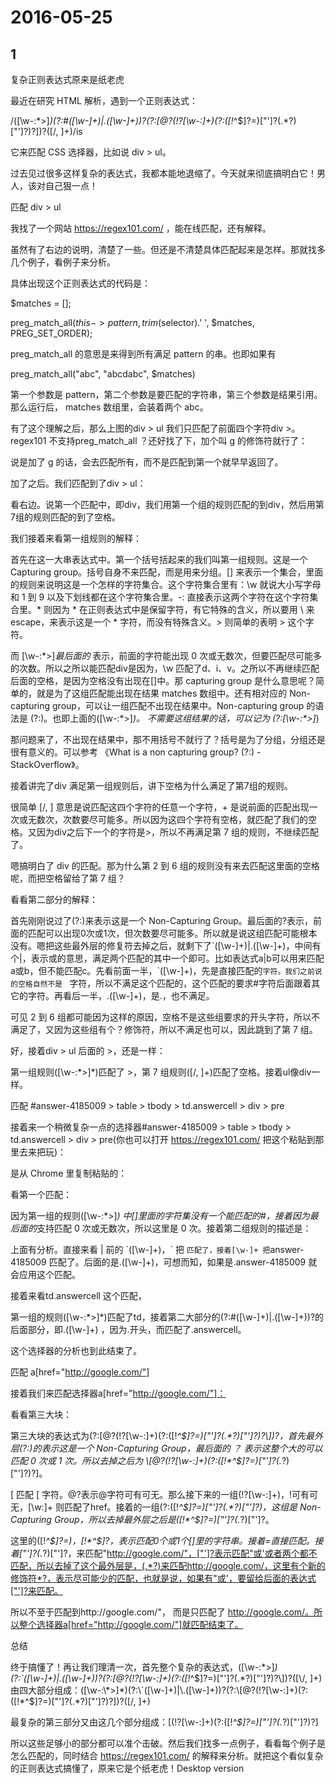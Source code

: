 # 2016-05-25

## 1

复杂正则表达式原来是纸老虎

最近在研究 HTML 解析，遇到一个正则表达式：

/([\w-:\*>]*)(?:\#([\w-]+)|\.([\w-]+))?(?:\[@?(!?[\w-:]+)(?:([!*^$]?=)["']?(.*?)["']?)?\])?([\/, ]+)/is

它来匹配 CSS 选择器，比如说 div > ul。

过去见过很多这样复杂的表达式，我都本能地退缩了。今天就来彻底搞明白它！男人，该对自己狠一点！

匹配 div > ul

我找了一个网站 https://regex101.com/ ，能在线匹配，还有解释。

虽然有了右边的说明，清楚了一些。但还是不清楚具体匹配起来是怎样。那就找多几个例子，看例子来分析。

具体出现这个正则表达式的代码是：

$matches = [];

preg_match_all($this->pattern, trim($selector).' ', $matches, PREG_SET_ORDER);

preg_match_all 的意思是来得到所有满足 pattern 的串。也即如果有

preg_match_all("abc", "abcdabc", $matches)

第一个参数是 pattern，第二个参数是要匹配的字符串，第三个参数是结果引用。那么运行后， matches 数组里，会装着两个 abc。

有了这个理解之后，那么上图的div > ul 我们只匹配了前面四个字符div >。regex101 不支持preg_match_all ？还好找了下，加个叫 g 的修饰符就行了：

说是加了 g 的话，会去匹配所有，而不是匹配到第一个就早早返回了。

加了之后。我们匹配到了div > ul：

看右边。说第一个匹配中，即div，我们用第一个组的规则匹配的到div，然后用第7组的规则匹配的到了空格。

我们接着来看第一组规则的解释：

首先在这一大串表达式中。第一个括号括起来的我们叫第一组规则。这是一个 Capturing group。括号自身不来匹配，而是用来分组。[] 来表示一个集合，里面的规则来说明这是一个怎样的字符集合。这个字符集合里有：\w 就说大小写字母和 1 到 9 以及下划线都在这个字符集合里。-: 直接表示这两个字符在这个字符集合里。\* 则因为 * 在正则表达式中是保留字符，有它特殊的含义，所以要用 \ 来 escape，来表示这是一个 * 字符，而没有特殊含义。> 则简单的表明 > 这个字符。

而 [\w-:\*>]*最后面的* 表示，前面的字符能出现 0 次或无数次，但要匹配尽可能多的次数。所以之所以能匹配div是因为，\w 匹配了d、i、v。之所以不再继续匹配后面的空格，是因为空格没有出现在[]中。那 capturing group 是什么意思呢？简单的，就是为了这组匹配能出现在结果 matches 数组中。还有相对应的 Non-capturing group，可以让一组匹配不出现在结果中。Non-capturing group 的语法是 (?:)。也即上面的([\w-:\*>]*)。 不需要这组结果的话，可以记为 (?:[\w-:\*>]*)

那问题来了，不出现在结果中，那不用括号不就行了？括号是为了分组，分组还是很有意义的。可以参考 《What is a non capturing group? (?:) -StackOverflow》。

接着讲完了div 满足第一组规则后，讲下空格为什么满足了第7组的规则。

很简单 [\/, ] 意思是说匹配这四个字符的任意一个字符，+ 是说前面的匹配出现一次或无数次，次数要尽可能多。所以因为这四个字符有空格，就匹配了我们的空格。又因为div之后下一个的字符是>，所以不再满足第 7 组的规则，不继续匹配了。

嗯搞明白了 div 的匹配。那为什么第 2 到 6 组的规则没有来去匹配这里面的空格呢，而把空格留给了第 7 组？

看看第二部分的解释：

首先刚刚说过了(?:)来表示这是一个 Non-Capturing Group。最后面的?表示，前面的匹配可以出现0次或1次，但次数要尽可能多。所以就是说这组匹配可能根本没有。嗯把这些最外层的修复符去掉之后，就剩下了\`([\w-]+)|\.([\w-]+)，中间有个|，表示或的意思，满足两个匹配的其中一个即可。比如表达式a|b可以用来匹配a或b，但不能匹配c。先看前面一半，\`([\w-]+)，先是直接匹配的`字符。我们之前说的空格自然不是 ` 字符，所以不满足这个匹配的，这个匹配的要求#字符后面跟着其它的字符。再看后一半，\.([\w-]+)，是.，也不满足。

可见 2 到 6 组都可能因为这样的原因，空格不是这些组要求的开头字符，所以不满足了，又因为这些组有个？修饰符，所以不满足也可以，因此跳到了第 7 组。

好，接着div > ul 后面的 >，还是一样：

第一组规则([\w-:\*>]*)匹配了 >，第 7 组规则([\/, ]+)匹配了空格。接着ul像div一样。

匹配 #answer-4185009 > table > tbody > td.answercell > div > pre

接着来一个稍微复杂一点的选择器#answer-4185009 > table > tbody > td.answercell > div > pre(你也可以打开 https://regex101.com/ 把这个粘贴到那里去来把玩)：

是从 Chrome 里复制粘贴的：

看第一个匹配：

因为第一组的规则([\w-:\*>]*) 中[]里面的字符集没有一个能匹配的#，接着因为最后面的*支持匹配 0 次或无数次，所以这里是 0 次。接着第二组规则的描述是：

上面有分析。直接来看 | 前的 \`([\w-]+)，\` 把 ` 匹配了，接着[\w-]+ 把 `answer-4185009 匹配了。后面的是\.([\w-]+)，可想而知，如果是.answer-4185009 就会应用这个匹配。

接着来看td.answercell 这个匹配，

第一组的规则([\w-:\*>]*)匹配了td，接着第二大部分的(?:\#([\w-]+)|\.([\w-]+))?的后面部分，即\.([\w-]+) ，因为.开头，而匹配了.answercell。

这个选择器的分析也到此结束了。

匹配 a[href="http://google.com/"]

接着我们来匹配选择器a[href="http://google.com/"]：

看看第三大块：

第三大块的表达式为(?:\[@?(!?[\w-:]+)(?:([!*^$]?=)["']?(.*?)["']?)?\])?，首先最外层(?:)的表示这是一个 Non-Capturing Group，最后面的 ？ 表示这整个大的可以匹配 0 次或 1 次。所以去掉之后为 \[@?(!?[\w-:]+)(?:([!*^$]?=)["']?(.*?)["']?)?\]。

\[ 匹配 [ 字符。@?表示@字符可有可无。那么接下来的一组(!?[\w-:]+)，!可有可无，[\w:]+ 则匹配了href。接着的一组(?:([!*^$]?=)["']?(.*?)["']?)，这组是 Non-Capturing Group，所以去掉最外层之后是([!*^$]?=)["']?(.*?)["']?。

这里的([!*^$]?=)，[!*^$]?，表示匹配0个或1个[]里的字符串。接着=直接匹配。接着["']?(.*?)["']?，来匹配"http://google.com/"，["']?表示匹配"或'或者两个都不匹配，所以去掉了这个最外层是，(.*?)来匹配http://google.com/，这里有个新的修饰符*?，表示尽可能少的匹配，也就是说，如果有"或'，要留给后面的表达式["']?来匹配。

所以不至于匹配到http://google.com/"， 而是只匹配了 http://google.com/。所以整个选择器a[href="http://google.com/"]就匹配结束了。

总结

终于搞懂了！再让我们理清一次，首先整个复杂的表达式，([\w-:\*>]*)(?:\`([\w-]+)|\.([\w-]+))?(?:\[@?(!?[\w-:]+)(?:([!*^$]?=)["']?(.*?)["']?)?\])?([\/, ]+) 由四大部分组成：([\w-:\*>]*)(?:\`([\w-]+)|\.([\w-]+))?(?:\[@?(!?[\w-:]+)(?:([!*^$]?=)["']?(.*?)["']?)?\])?([\/, ]+)

最复杂的第三部分又由这几个部分组成：\[(!?[\w-:]+)(?:([!*^$]?=)["']?(.*?)["']?)?\]

所以这些足够小的部分都可以准个击破。然后我们找多一点例子，看看每个例子是怎么匹配的，同时结合 https://regex101.com/ 的解释来分析。就把这个看似复杂的正则表达式搞懂了，原来它是个纸老虎！Desktop version

